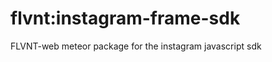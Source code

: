flvnt:instagram-frame-sdk
=========================

FLVNT-web meteor package for the instagram javascript sdk
